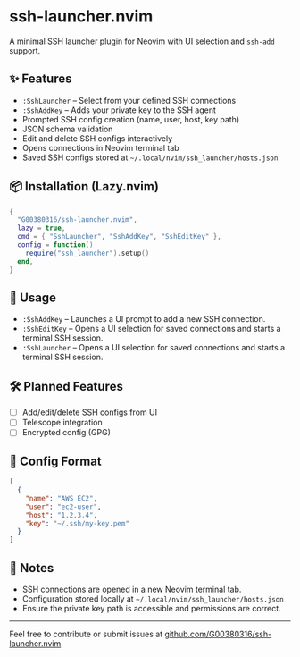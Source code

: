 # ssh-launcher.nvim

A minimal SSH launcher plugin for Neovim with UI selection and `ssh-add` support.

## ✨ Features

* `:SshLauncher` – Select from your defined SSH connections
* `:SshAddKey` – Adds your private key to the SSH agent
* Prompted SSH config creation (name, user, host, key path)
* JSON schema validation
* Edit and delete SSH configs interactively
* Opens connections in Neovim terminal tab
* Saved SSH configs stored at `~/.local/nvim/ssh_launcher/hosts.json`

## 📦 Installation (Lazy.nvim)

```lua
{
  "G00380316/ssh-launcher.nvim",
  lazy = true,
  cmd = { "SshLauncher", "SshAddKey", "SshEditKey" },
  config = function()
    require("ssh_launcher").setup()
  end,
}
```

## 🚀 Usage

* `:SshAddKey` – Launches a UI prompt to add a new SSH connection.
* `:SshEditKey` – Opens a UI selection for saved connections and starts a terminal SSH session.
* `:SshLauncher` – Opens a UI selection for saved connections and starts a terminal SSH session.

## 🛠 Planned Features

* [ ] Add/edit/delete SSH configs from UI
* [ ] Telescope integration
* [ ] Encrypted config (GPG)

## 📁 Config Format

```json
[
  {
    "name": "AWS EC2",
    "user": "ec2-user",
    "host": "1.2.3.4",
    "key": "~/.ssh/my-key.pem"
  }
]
```

## 📌 Notes

* SSH connections are opened in a new Neovim terminal tab.
* Configuration stored locally at `~/.local/nvim/ssh_launcher/hosts.json`
* Ensure the private key path is accessible and permissions are correct.

---

Feel free to contribute or submit issues at [github.com/G00380316/ssh-launcher.nvim](https://github.com/G00380316/ssh-launcher.nvim)
